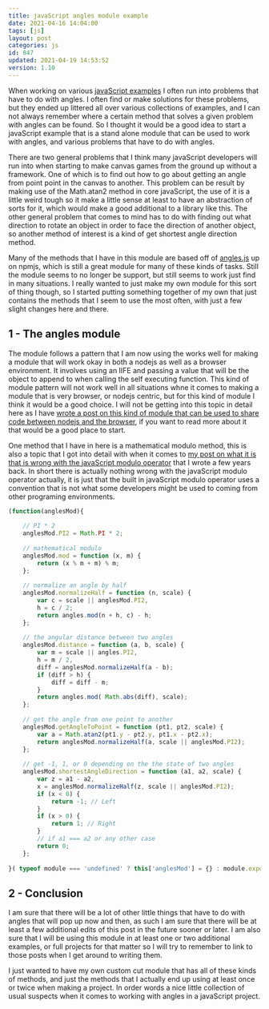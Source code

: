 ```yaml
---
title: javaScript angles module example
date: 2021-04-16 14:04:00
tags: [js]
layout: post
categories: js
id: 847
updated: 2021-04-19 14:53:52
version: 1.10
---
```


When working on various [javaScript examples](/2021/04/02/js-javascript-example/) I often run into problems that have to do with angles. I often find or make solutions for these problems, but they ended up littered all over various collections of examples, and I can not always remember where a certain method that solves a given problem with angles can be found. So I thought it would be a good idea to start a javaScript example that is a stand alone module that can be used to work with angles, and various problems that have to do with angles.

There are two general problems that I think many javaScript developers will run into when starting to make canvas games from the ground up without a framework. One of which is to find out how to go about getting an angle from point point in the canvas to another. This problem can be result by making use of the Math.atan2 method in core javaScript, the use of it is a little weird tough so it make a little sense at least to have an abstraction of sorts for it, which would make a good additional to a library like this. The other general problem that comes to mind has to do with finding out what direction to rotate an object in order to face the direction of another object, so another method of interest is a kind of get shortest angle direction method.

Many of the methods that I have in this module are based off of [angles.js](https://www.npmjs.com/package/angles) up on npmjs, which is still a great module for many of these kinds of tasks. Still the module seems to no longer be support, but still seems to work just find in many situations. I really wanted to just make my own module for this sort of thing though, so I started putting something together of my own that just contains the methods that I seem to use the most often, with just a few slight changes here and there.

<!-- more -->

## 1 - The angles module

The module follows a pattern that I am now using the works well for making a module that will work okay in both a nodejs as well as a browser environment. It involves using an IIFE and passing a value that will be the object to append to when calling the self executing function. This kind of module pattern will not work well in all situations whne it comes to making a module that is very browser, or nodejs centric, but for this kind of module I think it would be a good choice. I will not be getting into this topic in detail here as I have [wrote a post on this kind of module that can be used to share code between nodejs and the browser](/2021/04/14/js-javascript-example-nodejs-browser-share-code-module/), if you want to read more about it that would be a good place to start.

One method that I have in here is a mathematical modulo method, this is also a topic that I got into detail with when it comes to [my post on what it is that is wrong with the javaScript modulo operator](/2017/09/02/js-whats-wrong-with-modulo/) that I wrote a few years back. In short there is actually nothing wrong with the javaScript modulo operator actually, it is just that the built in javaScript modulo operator uses a convention that is not what some developers might be used to coming from other programing environments.

```js
(function(anglesMod){
 
    // PI * 2
    anglesMod.PI2 = Math.PI * 2;
 
    // mathematical modulo
    anglesMod.mod = function (x, m) {
        return (x % m + m) % m;
    };
 
    // normalize an angle by half
    anglesMod.normalizeHalf = function (n, scale) {
        var c = scale || anglesMod.PI2,
        h = c / 2;
        return angles.mod(n + h, c) - h;
    };
 
    // the angular distance between two angles
    anglesMod.distance = function (a, b, scale) {
        var m = scale || angles.PI2,
        h = m / 2,
        diff = anglesMod.normalizeHalf(a - b);
        if (diff > h) {
            diff = diff - m;
        }
        return angles.mod( Math.abs(diff), scale);
    };
 
    // get the angle from one point to another
    anglesMod.getAngleToPoint = function (pt1, pt2, scale) {
        var a = Math.atan2(pt1.y - pt2.y, pt1.x - pt2.x);
        return anglesMod.normalizeHalf(a, scale || anglesMod.PI2);
    };
 
    // get -1, 1, or 0 depending on the the state of two angles
    anglesMod.shortestAngleDirection = function (a1, a2, scale) {
        var z = a1 - a2,
        x = anglesMod.normalizeHalf(z, scale || anglesMod.PI2);
        if (x < 0) {
            return -1; // Left
        }
        if (x > 0) {
            return 1; // Right
        }
        // if a1 === a2 or any other case
        return 0;
    };
 
}( typeof module === 'undefined' ? this['anglesMod'] = {} : module.exports  ));
```

## 2 - Conclusion

I am sure that there will be a lot of other little things that have to do with angles that will pop up now and then, as such I am sure that there will be at least a few additional edits of this post in the future sooner or later. I am also sure that I will be using this module in at least one or two additional examples, or full projects for that matter so I will try to remember to link to those posts when I get around to writing them.

I just wanted to have my own custom cut module that has all of these kinds of methods, and just the methods that I actually end up using at least once or twice when making a project. In order words a nice little collection of usual suspects when it comes to working with angles in a javaScript project.


